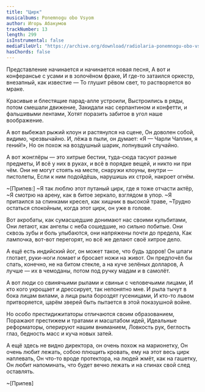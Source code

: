 ```yaml
---
title: "Цирк"
musicalbums: Ponemnogu obo Vsyom
author: Игорь Абакумов
trackNumber: 13
length: 299
isInstrumental: false
mediaFileUrl: "https://archive.org/download/radiolaria-ponemnogu-obo-vsyom/13-tsirk.mp3"
hasChords: false
---
```


Представление начинается и начинается новая песня,
А вот и конферансье с усами и в золочёном фраке,
И где-то затаился оркестр, внезапный, как известие —
То глушит рёвом свет, то растворяется во мраке.

Красивые и блестящие парад-алле устроили,
Выстроились в ряды, потом смешали движение,
Закидали нас серпантином и конфетти, и фальшивыми лентами,
Хотят поразить забитое в угол наше воображение.

А вот выбежал рыжий клоун и растянулся на сцене,
Он доволен собой, видимо, чрезвычайно.
И, лёжа в пыли, он думает: «Я — Чарли Чаплин, я гений!»,
Но он похож на воздушный шарик, лопнувший случайно.

А вот жонглёры — это хитрые бестии, туда-сюда тасуют разные предметы,
И всё у них в руках, и всё в порядке вещей, и никто ни при чём.
Они не могут стоять на месте, снаружи клоуны, внутри — пистолеты,
Если к ним подойдёшь, нарушишь их строй, накроет огнём.

~[Припев:]
~Я так люблю этот путаный цирк, где я тоже отчасти актёр,
~Я смотрю на арену, как в битое зеркало, взглядом в упор.
~Я притаился за спинками кресел, как хищник в высокой траве,
~Трудно остаться спокойным, когда этот цирк, он уже в голове.

Вот акробаты, как сумасшедшие донимают нас своими кульбитами,
Они летают, как ангелы с неба сошедшие, но сильно побитые.
Они сквозь зубы и боль улыбаются, они напряжены почти до предела,
Как лампочка, вот-вот перегорят, но всё же делают своё хитрое дело.

А ещё есть индийский йог, он может такое, что будь здоров!
Он шпаги глотает, руки-ноги ломает и бросает ножи на живот.
Он предпочёл бы спать, конечно, не на битом стекле, а на куче зелёных долларов,
А лучше — их в чемоданы, потом под ручку мадам и в самолёт.

А вот люди со свинячьими рылами и свиньи с человечьими лицами,
И кто кого укрощает и дрессирует, так непонятно мне.
И рыла тычут в бока лицам вилами, а лица рыла бороздят гусеницами,
И кто-то львом притворяется, царём зверей быть пытается в этой показушной войне.

Но особо престидижитаторы отличаются своим образованием,
Поражают престижем и тратами и масштабом идей,
Идеальные реформаторы, оперируют нашим вниманием,
Ловкость рук, беглость глаз, бедность масс и куча новых затей.

А ещё здесь не видно директора, он очень похож на марионетку,
Он очень любит лежать, собою плющить кровать, ему на этот весь цирк наплевать,
Он что-то вроде протектора, на людей жмёт, как на гашетку,
Он любит напоминать, что будет вечно лежать и на спинах свой след оставлять.

~[Припев]
